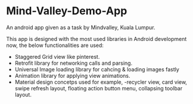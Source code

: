 # Mind-Valley-Demo-App
An android app given as a task by Mindvalley, Kuala Lumpur.

This app is designed with the most used libraries in Android development now, the below functionalities are used:

* Staggered Grid view like pinterest. 
* Retrofit library for networking calls and parsing.
* Universal Image loading library for cahcing & loading images fastly
* Animation library for applying view animations.
* Material design concetps used for example, -recycler view, card view, swipe refresh layout, floating action button menu, collapsing toolbar layout.
